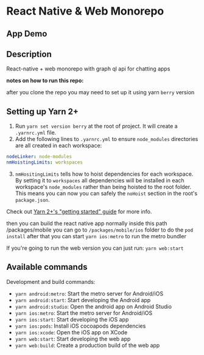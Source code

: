 # React Native & Web Monorepo

## App Demo



## Description

React-native + web monorepo with graph ql api for chatting apps

**notes on how to run this repo:**

after you clone the repo you may need to set up it using yarn `berry` version

## Setting up Yarn 2+

1. Run `yarn set version berry` at the root of project. It will create a `.yarnrc.yml` file.
2. Add the following lines to `.yarnrc.yml` to ensure `node_modules` directories are all created in each workspace:
```yml
nodeLinker: node-modules
nmHoistingLimits: workspaces
```
3. `nmHositingLimits` tells how to hoist dependencies for each workspace. By setting it to `workspaces` all dependencies will be installed in each workspace's `node_modules` rather than being hoisted to the root folder. This means you can now you can safely the `noHoist` section in the root's `package.json`.

Check out [Yarn 2+'s "getting started" guide](https://yarnpkg.com/getting-started/install) for more info.

then you can build the react native app normally inside this path
/packages/mobile
you can go to `/packages/mobile/ios` folder to do the `pod install`
after that you can start `yarn ios:metro` to run the metro bundler

If you're going to run the web version you can just run:
`yarn web:start`

## Available commands

Development and build commands:

- `yarn android:metro`: Start the metro server for Android/iOS
- `yarn android:start`: Start developing the Android app
- `yarn android:studio`: Open the android app on Android Studio
- `yarn ios:metro`: Start the metro server for Android/iOS
- `yarn ios:start`: Start developing the iOS app
- `yarn ios:pods`: Install iOS cocoapods dependencies
- `yarn ios:xcode`: Open the iOS app on XCode
- `yarn web:start`: Start developing the web app
- `yarn web:build`: Create a production build of the web app
